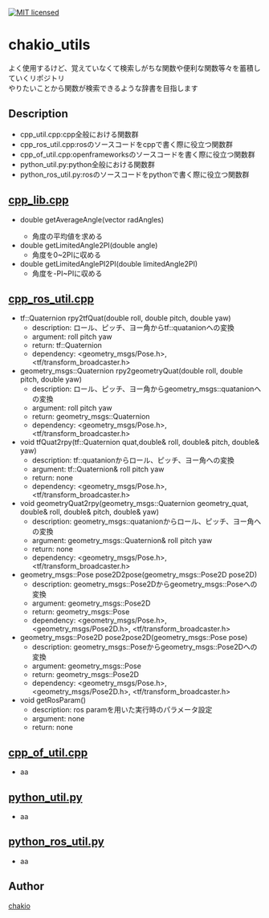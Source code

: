 [![MIT licensed](https://img.shields.io/badge/license-MIT-blue.svg)](LICENSE)
# chakio_utils
よく使用するけど、覚えていなくて検索しがちな関数や便利な関数等々を蓄積していくリポジトリ  
やりたいことから関数が検索できるような辞書を目指します

## Description
* cpp_util.cpp:cpp全般における関数群
* cpp_ros_util.cpp:rosのソースコードをcppで書く際に役立つ関数群
* cpp_of_util.cpp:openframeworksのソースコードを書く際に役立つ関数群
* python_util.py:python全般における関数群
* python_ros_util.py:rosのソースコードをpythonで書く際に役立つ関数群

## [cpp_lib.cpp](https://github.com/chakio/chakio_utils/blob/master/cpp/cpp_util.cpp)
* double getAverageAngle(vector<double> radAngles)
    * 角度の平均値を求める
* double getLimitedAngle2PI(double angle)
    * 角度を0~2PIに収める
* double getLimitedAnglePI2PI(double limitedAngle2PI)
    * 角度を-PI~PIに収める

## [cpp_ros_util.cpp](https://github.com/chakio/chakio_utils/blob/master/cpp/cpp_ros_util.cpp)
* tf::Quaternion rpy2tfQuat(double roll, double pitch, double yaw)
    * description: ロール、ピッチ、ヨー角からtf::quatanionへの変換
    * argument: roll pitch yaw
    * return: tf::Quaternion
    * dependency: <geometry_msgs/Pose.h>, <tf/transform_broadcaster.h>
* geometry_msgs::Quaternion rpy2geometryQuat(double roll, double pitch, double yaw)
    * description: ロール、ピッチ、ヨー角からgeometry_msgs::quatanionへの変換
    * argument: roll pitch yaw
    * return: geometry_msgs::Quaternion
    * dependency: <geometry_msgs/Pose.h>, <tf/transform_broadcaster.h>
* void tfQuat2rpy(tf::Quaternion quat,double& roll, double& pitch, double& yaw)
    * description: tf::quatanionからロール、ピッチ、ヨー角への変換
    * argument: tf::Quaternion& roll pitch yaw
    * return: none
    * dependency: <geometry_msgs/Pose.h>, <tf/transform_broadcaster.h>
* void geometryQuat2rpy(geometry_msgs::Quaternion geometry_quat, double& roll, double& pitch, double& yaw)
    * description: geometry_msgs::quatanionからロール、ピッチ、ヨー角への変換
    * argument: geometry_msgs::Quaternion& roll pitch yaw
    * return: none
    * dependency: <geometry_msgs/Pose.h>, <tf/transform_broadcaster.h>
* geometry_msgs::Pose pose2D2pose(geometry_msgs::Pose2D pose2D)
    * description: geometry_msgs::Pose2Dからgeometry_msgs::Poseへの変換
    * argument: geometry_msgs::Pose2D
    * return: geometry_msgs::Pose
    * dependency: <geometry_msgs/Pose.h>, <geometry_msgs/Pose2D.h>, <tf/transform_broadcaster.h>
* geometry_msgs::Pose2D pose2pose2D(geometry_msgs::Pose pose)
    * description: geometry_msgs::Poseからgeometry_msgs::Pose2Dへの変換
    * argument: geometry_msgs::Pose
    * return: geometry_msgs::Pose2D
    * dependency: <geometry_msgs/Pose.h>, <geometry_msgs/Pose2D.h>, <tf/transform_broadcaster.h>
* void getRosParam()
    * description: ros paramを用いた実行時のパラメータ設定
    * argument: none
    * return: none

## [cpp_of_util.cpp](https://github.com/chakio/chakio_utils/blob/master/cpp/cpp_of_util.cpp)
* aa

## [python_util.py](https://github.com/chakio/chakio_utils/blob/master/python/python_util.py)
* aa

## [python_ros_util.py](https://github.com/chakio/chakio_utils/blob/master/python/python_ros_util.py)
* aa

## Author
[chakio](https://github.com/chakio)